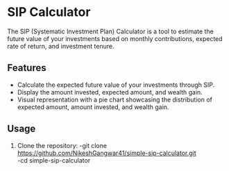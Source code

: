 # SIP Calculator

The SIP (Systematic Investment Plan) Calculator is a tool to estimate the future value of your investments based on monthly contributions, expected rate of return, and investment tenure.

## Features

- Calculate the expected future value of your investments through SIP.
- Display the amount invested, expected amount, and wealth gain.
- Visual representation with a pie chart showcasing the distribution of expected amount, amount invested, and wealth gain.

## Usage

1. Clone the repository:
   -git clone https://github.com/NikeshGangwar41/simple-sip-calculator.git<br>
   -cd simple-sip-calculator
